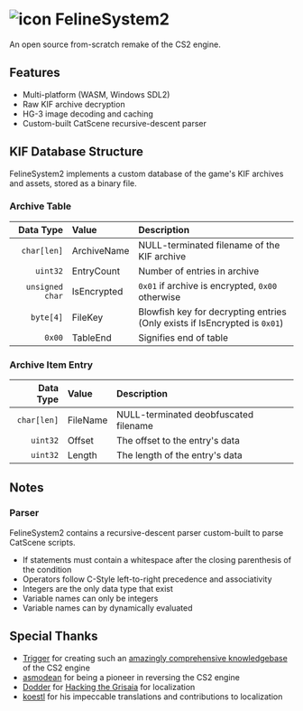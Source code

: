 # ![icon](https://i.imgur.com/fgr54yA.png) FelineSystem2

An open source from-scratch remake of the CS2 engine.

## Features

- Multi-platform (WASM, Windows SDL2)
- Raw KIF archive decryption
- HG-3 image decoding and caching
- Custom-built CatScene recursive-descent parser

## KIF Database Structure

FelineSystem2 implements a custom database of the game's KIF archives and assets, stored as a binary file.

### Archive Table

|       Data Type | Value       | Description                                                                |
| --------------: | :---------- | :------------------------------------------------------------------------- |
|     `char[len]` | ArchiveName | NULL-terminated filename of the KIF archive                                |
|        `uint32` | EntryCount  | Number of entries in archive                                               |
| `unsigned char` | IsEncrypted | `0x01` if archive is encrypted, `0x00` otherwise                           |
|       `byte[4]` | FileKey     | Blowfish key for decrypting entries (Only exists if IsEncrypted is `0x01`) |
|          `0x00` | TableEnd    | Signifies end of table                                                     |

### Archive Item Entry

|   Data Type | Value    | Description                           |
| ----------: | :------- | :------------------------------------ |
| `char[len]` | FileName | NULL-terminated deobfuscated filename |
|    `uint32` | Offset   | The offset to the entry's data        |
|    `uint32` | Length   | The length of the entry's data        |

## Notes

### Parser

FelineSystem2 contains a recursive-descent parser custom-built to parse CatScene scripts.

- If statements must contain a whitespace after the closing parenthesis of the condition
- Operators follow C-Style left-to-right precedence and associativity
- Integers are the only data type that exist
- Variable names can only be integers
- Variable names can by dynamically evaluated

## Special Thanks

- [Trigger](https://github.com/trigger-segfault) for creating such an [amazingly comprehensive knowledgebase](https://github.com/trigger-segfault/TriggersTools.CatSystem2/wiki) of the CS2 engine
- [asmodean](http://asmodean.reverse.net/pages/exkifint.html) for being a pioneer in reversing the CS2 engine
- [Dodder](http://www.doddlercon.com/main/) for [Hacking the Grisaia](http://www.doddlercon.com/main/?p=171) for localization
- [koestl](https://twitter.com/koestl) for his impeccable translations and contributions to localization